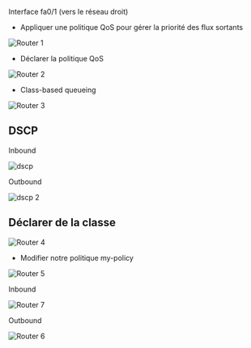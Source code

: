 Interface fa0/1 (vers le réseau droit) 

* Appliquer une politique QoS pour gérer la priorité des flux sortants

![Router 1](https://github.com/jojlg/TP/assets/135955870/4160b4b4-e2e3-4337-abe9-8a0d19e6ddaf)


* Déclarer la politique QoS

![Router 2](https://github.com/jojlg/TP/assets/135955870/817c6b6b-366c-4b57-8f81-d4b53e6b803a)


* Class-based queueing

![Router 3](https://github.com/jojlg/TP/assets/135955870/3adce690-be26-4301-853b-9cc4d19ed585)


## DSCP
Inbound

![dscp](https://github.com/jojlg/TP/assets/135955870/2a55440f-aeda-4baa-8bab-7c974d28b36b)

Outbound

![dscp 2](https://github.com/jojlg/TP/assets/135955870/ad92a570-69d4-4151-b074-2d68c793d311)


## Déclarer de la classe

![Router 4](https://github.com/jojlg/TP/assets/135955870/691ca705-d4bd-4fe4-bc03-88455f790e8b)


* Modifier notre politique my-policy

![Router 5](https://github.com/jojlg/TP/assets/135955870/d63df540-72ce-47eb-ac79-7594d8c4754c)


Inbound

![Router 7](https://github.com/jojlg/TP/assets/135955870/6a8cbeb2-2afd-4d6f-9d7e-45c54f7eea9b)






Outbound

![Router 6](https://github.com/jojlg/TP/assets/135955870/9ff4e0d6-9f36-45e5-ad09-f01bb929d3ba)

